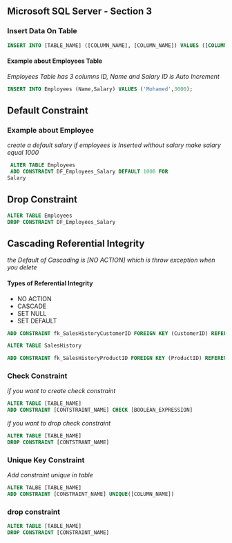 ## Microsoft SQL Server - Section 3
### Insert Data On Table

```sql
INSERT INTO [TABLE_NAME] ([COLUMN_NAME], [COLUMN_NAME]) VALUES ([COLUMN_VALUE]. [COLUMN_VALUE]);
```
#### Example about Employees Table 
*Employees Table has 3 columns ID, Name and Salary ID is Auto Increment*
```sql
INSERT INTO Employees (Name,Salary) VALUES ('Mohamed',3000);
```
## Default Constraint
### Example about Employee
*create a default salary if employees is Inserted without salary make salary equal 1000*
```sql
 ALTER TABLE Employees 
 ADD CONSTRAINT DF_Employees_Salary DEFAULT 1000 FOR
Salary
```
## Drop Constraint 
```sql
ALTER TABLE Employees
DROP CONSTRAINT DF_Employees_Salary
````

## Cascading Referential Integrity
*the Default of Cascading is [NO ACTION] which is throw exception when you delete*
#### Types of Referential Integrity
- NO ACTION
- CASCADE
- SET NULL 
- SET DEFAULT
```sql
ADD CONSTRAINT fk_SalesHistoryCustomerID FOREIGN KEY (CustomerID) REFERENCES Customers(CustomerID) ON DELETE SET NULL ON UPDATE SET NULL

ALTER TABLE SalesHistory

ADD CONSTRAINT fk_SalesHistoryProductID FOREIGN KEY (ProductID) REFERENCES Products(ProductID) ON DELETE CASCADE ON UPDATE CASCASE
````
### Check Constraint
*if you want to create check constraint* 
```sql
ALTER TABLE [TABLE_NAME]
ADD CONSTRAINT [CONTSTRAINT_NAME] CHECK [BOOLEAN_EXPRESSION]
```
*if you want to drop check constraint*
```sql
ALTER TABLE [TABLE_NAME]
DROP CONSTRAINT [CONTSTRANT_NAME]
```
### Unique Key Constraint
*Add constraint unique in table*
```sql
ALTER TALBE [TABLE_NAME]
ADD CONSTRAINT [CONSTRAINT_NAME] UNIQUE([COLUMN_NAME])
``` 
### drop constraint
```sql
ALTER TABLE [TABLE_NAME]
DROP CONSTRAINT [CONSTRAINT_NAME]
```



